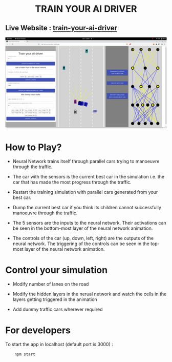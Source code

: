 <h1 style="text-align: center;">  TRAIN YOUR AI DRIVER </h1>

## Live Website : [train-your-ai-driver](https://train-your-ai-driver.netlify.app/)

<img src="./src/assets/readMeImg.png">

<br>

# How to Play?

- Neural Network trains itself through parallel cars trying to manoeuvre through the traffic.

- The car with the sensors is the current best car in the simulation i.e. the car that has made the most progress through the traffic.

- Restart the training simulation with parallel cars generated from your best car.

- Dump the current best car if you think its children cannot successfully manoeuvre through the traffic.

- The 5 sensors are the inputs to the neural network. Their activations can be seen in the bottom-most layer of the neural network animation.

- The controls of the car (up, down, left, right) are the outputs of the neural network. The triggering of the controls can be seen in the top-most layer of the neural network animation.

# Control your simulation

- Modify number of lanes on the road

- Modify the hidden layers in the nerual network and watch the cells in the layers getting triggered in the animation

- Add dummy traffic cars wherever required

# For developers

To start the app in localhost (default port is 3000) :

```bash
    npm start
```
